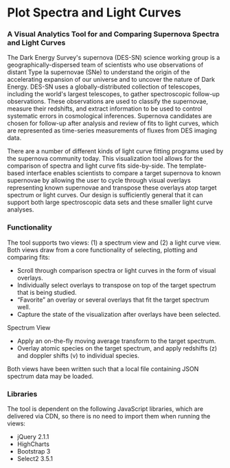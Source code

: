 # Plot Spectra and Light Curves
### A Visual Analytics Tool for and Comparing Supernova Spectra and Light Curves

The Dark Energy Survey's supernova (DES-SN) science working group is a geographically-dispersed team of scientists who use observations of distant Type Ia supernovae (SNe) to understand the origin of the accelerating expansion of our universe and to uncover the nature of Dark Energy. DES-SN uses a globally-distributed collection of telescopes, including the world's largest telescopes, to gather spectroscopic follow-up observations. These observations are used to classify the supernovae, measure their redshifts, and extract information to be used to control systematic errors in cosmological inferences. Supernova candidates are chosen for follow-up after analysis and review of fits to light curves, which are represented as time-series measurements of fluxes from DES imaging data.

There are a number of different kinds of light curve fitting programs used by the supernova community today. This visualization tool allows for the comparison of spectra and light curve fits side-by-side. The template-based interface enables scientists to compare a target supernova to known supernovae by allowing the user to cycle through visual overlays representing known supernovae and transpose these overlays atop target spectrum or light curves. Our design is sufficiently general that it can support both large spectroscopic data sets and these smaller light curve analyses.

### Functionality
The tool supports two views: (1) a spectrum view and (2) a light curve view. Both views draw from a core functionality of selecting, plotting and comparing fits:

- Scroll through comparison spectra or light curves in the form of visual overlays.
- Individually select overlays to transpose on top of the target spectrum that is being studied.
- “Favorite” an overlay or several overlays that fit the target spectrum well.
- Capture the state of the visualization after overlays have been selected. 

Spectrum View
- Apply an on-the-fly moving average transform to the target spectrum.
- Overlay atomic species on the target spectrum, and apply redshifts (z) and doppler shifts (v) to individual species.

Both views have been written such that a local file containing JSON spectrum data may be loaded.

### Libraries
The tool is dependent on the following JavaScript libraries, which are delivered via CDN, so there is no need to import them when running the views:
- jQuery 2.1.1
- HighCharts
- Bootstrap 3
- Select2 3.5.1